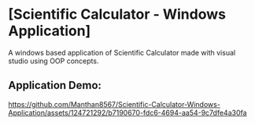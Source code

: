 
# [Scientific Calculator - Windows Application]
A windows based application of Scientific Calculator made with visual studio using OOP concepts.

## Application Demo:

https://github.com/Manthan8567/Scientific-Calculator-Windows-Application/assets/124721292/b7190670-fdc6-4694-aa54-9c7dfe4a30fa

